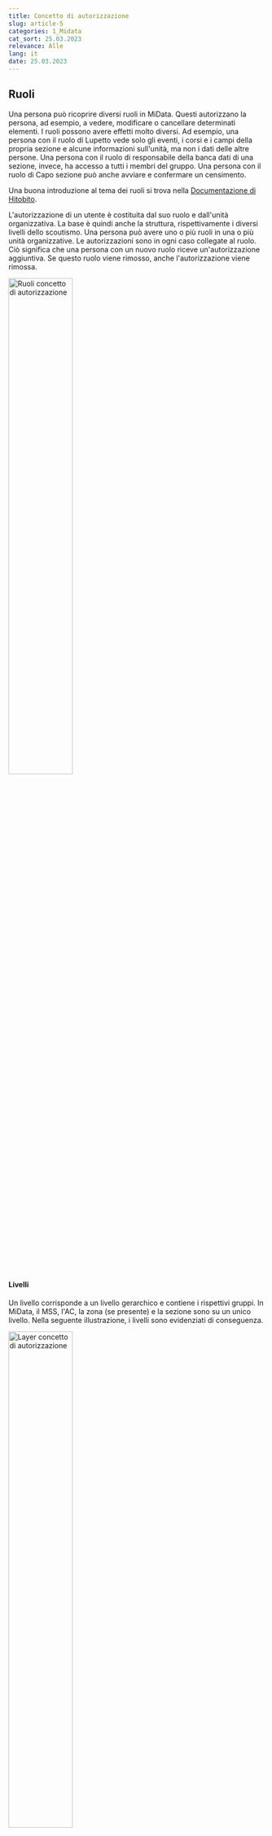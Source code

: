 ```yaml
---
title: Concetto di autorizzazione
slug: article-5
categories: 1_Midata
cat_sort: 25.03.2023
relevance: Alle
lang: it
date: 25.03.2023
---
```


## Ruoli
Una persona può ricoprire diversi ruoli in MiData. Questi autorizzano la persona, ad esempio, a vedere, modificare o cancellare determinati elementi. I ruoli possono avere effetti molto diversi. Ad esempio, una persona con il ruolo di Lupetto vede solo gli eventi, i corsi e i campi della propria sezione e alcune informazioni sull'unità, ma non i dati delle altre persone. Una persona con il ruolo di responsabile della banca dati di una sezione, invece, ha accesso a tutti i membri del gruppo. Una persona con il ruolo di Capo sezione può anche avviare e confermare un censimento. 

Una buona introduzione al tema dei ruoli si trova nella [Documentazione di Hitobito](https://hitobito.readthedocs.io/it/latest/access_concept.html).

L'autorizzazione di un utente è costituita dal suo ruolo e dall'unità organizzativa. La base è quindi anche la struttura, rispettivamente i diversi livelli dello scoutismo. Una persona può avere uno o più ruoli in una o più unità organizzative. Le autorizzazioni sono in ogni caso collegate al ruolo. Ciò significa che una persona con un nuovo ruolo riceve un'autorizzazione aggiuntiva. Se questo ruolo viene rimosso, anche l'autorizzazione viene rimossa.

<img src="/images/documentation/rollen_berechtigungskonzept.png" width="50%" alt="Ruoli concetto di autorizzazione"/>

#### Livelli
Un livello corrisponde a un livello gerarchico e contiene i rispettivi gruppi. In MiData, il MSS, l'AC, la zona (se presente) e la sezione sono su un unico livello. Nella seguente illustrazione, i livelli sono evidenziati di conseguenza.

<img src="/images/documentation/layer_berechtigungskonzept.png" width="50%" alt="Layer concetto di autorizzazione"/>

L'autorizzazione ottenuta si riferisce sempre all'organizzazione sottostante (rappresentata da un triangolo nell'illustrazione). Se il ruolo ha l'autorizzazione di scrittura, i dati possono essere modificati; se ha l'autorizzazione di lettura, possono essere solo letti. La persona che può vedere o modificare i dati viene definita dal suo ruolo e dal ruolo di autorizzazione.

#### Eccezione Castoro, Lupetto, Esplo, Pio e Rover
Le persone con i ruoli (Castoro, Lupetto, Esplo, Pio e Rover) possono essere visualizzate solo da coloro che hanno un ruolo nell’unità corrispondente. Le persone di livello superiore (ad esempio i/le responsabili cantonali) non vedono direttamente i dati dei/delle partecipanti. Queste persone possono comunque essere raggiunte ad esempio tramite l’iscrizione a un abbonamento/mailing list. 

## Livellli di autorizzazione
Un livello di autorizzazione definisce l'accesso al sistema, che permette di leggere e scrivere i dati. Ogni ruolo ha uno o più livelli di autorizzazione.

#### Per i gruppi nella struttura
* admin: Gestione delle impostazioni dell'applicazione, come ad esempio i tipi di corso o i formati delle etichette.
* layer_and_below_full: Può leggere e scrivere a questo livello e a tutti i livelli inferiori. Può creare eventi e iscrizioni (mailing list) a questo livello.
* layer_and_below_read: Può leggere e scrivere a questo livello e a tutti i livelli inferiori.
* layer_full: Può leggere e scrivere a questo livello. Può creare eventi e iscrizioni (mailing list) a questo livello.
* layer_read: Può leggere a questo livello. 
* group_and_below_full: Può leggere e scrivere su questo gruppo e tutti i gruppi inferiori (senza livelli). Può creare eventi e iscrizioni (mailing list)
* group_and_below_read: Può leggere e scrivere su questo gruppo e tutti i gruppi inferiori (senza livelli).
* group_full: Può leggere e scrivere su questo gruppo. Può creare eventi e iscrizioni (mailing list)
* group_read: Può leggere solo in questo gruppo 
* contact_data: Può leggere i dati di contatto di tutte le altre persone con autorizzazione ai dati di contatto
* approve_applications: approva le iscrizioni ai corsi per le persone di questo livello.

#### Per eventi, campi e corsi 
* event_full: Può modificare l’evento
* participations_full: Vede tutte le informazioni sui/sulle partecipanti e può modificare i dati di iscrizione.
* participations_read: Vede le informazioni pubbliche dei/delle partecipanti.
* qualify: Può assegnare le qualifiche definite ai/alle partecipanti di un corso.

#### Lista dei ruoli 
Un elenco aggiornato dei ruoli è disponibile nel repository pubblico GitHub di MiData.   
